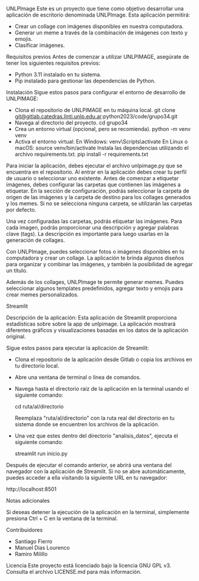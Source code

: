 UNLPImage
Este es un proyecto que tiene como objetivo desarrollar una aplicación de escritorio denominada UNLPImage. Esta aplicación permitirá:

- Crear un collage con imágenes disponibles en nuestra computadora.
- Generar un meme a través de la combinación de imágenes con texto y emojis.
- Clasificar imágenes.

Requisitos previos
Antes de comenzar a utilizar UNLPIMAGE, asegúrate de tener los siguientes requisitos previos:

- Python 3.11 instalado en tu sistema.
- Pip instalado para gestionar las dependencias de Python.

Instalación
Sigue estos pasos para configurar el entorno de desarrollo de UNLPIMAGE:

- Clona el repositorio de UNLPIMAGE en tu máquina local.
    git clone git@gitlab.catedras.linti.unlp.edu.ar:python2023/code/grupo34.git
- Navega al directorio del proyecto.
    cd grupo34
- Crea un entorno virtual (opcional, pero se recomienda).
    python -m venv venv
- Activa el entorno virtual:
    En Windows: venv\Scripts\activate
    En Linux o macOS: source venv/bin/activate
Instala las dependencias utilizando el archivo requirements.txt.
    pip install -r requirements.txt

Para iniciar la aplicación, debes ejecutar el archivo unlpimage.py que se encuentra en el repositorio.
Al entrar en la aplicación debes crear tu perfil de usuario o seleccionar uno existente. 
Antes de comenzar a etiquetar imágenes, debes configurar las carpetas que contienen las imágenes a etiquetar. En la sección de configuración, podrás seleccionar la carpeta de origen de las imágenes y la carpeta de destino para los collages generados y los memes. Si no se selecciona ninguna carpeta, se utilizarán las carpetas por defecto.

Una vez configuradas las carpetas, podrás etiquetar las imágenes. Para cada imagen, podrás proporcionar una descripción y agregar palabras clave (tags). La descripción es importante para luego usarlas en la generación de collages.

Con UNLPImage, puedes seleccionar fotos o imágenes disponibles en tu computadora y crear un collage. La aplicación te brinda algunos diseños para organizar y combinar las imágenes, y también la posibilidad de agregar un título.

Además de los collages, UNLPImage te permite generar memes. Puedes seleccionar algunos templates predefinidos, agregar texto y emojis para crear memes personalizados.

Streamlit

Descripción de la aplicación:
Esta aplicación de Streamlit proporciona estadísticas sobre sobre la app de unlpimage. La aplicación mostrará diferentes gráficos y visualizaciones basadas en los datos de la aplicación original.

Sigue estos pasos para ejecutar la aplicación de Streamlit:

- Clona el repositorio de la aplicación desde Gitlab o copia los archivos en tu directorio local.

- Abre una ventana de terminal o línea de comandos.

- Navega hasta el directorio raíz de la aplicación en la terminal usando el siguiente comando:

    cd ruta/al/directorio

    Reemplaza "ruta/al/directorio" con la ruta real del directorio en tu sistema donde se encuentren los archivos de la aplicación.

- Una vez que estes dentro del directorio "analisis_datos", ejecuta el siguiente comando:

    streamlit run inicio.py

Después de ejecutar el comando anterior, se abrirá una ventana del navegador con la aplicación de Streamlit. Si no se abre automáticamente, puedes acceder a ella visitando la siguiente URL en tu navegador:

http://localhost:8501

Notas adicionales

Si deseas detener la ejecución de la aplicación en la terminal, simplemente presiona Ctrl + C en la ventana de la terminal.

Contribuidores

- Santiago Fierro
- Manuel Dias Lourenco
- Ramiro Milillo


Licencia
Este proyecto está licenciado bajo la licencia GNU GPL v3. Consulta el archivo LICENSE.md para más información.